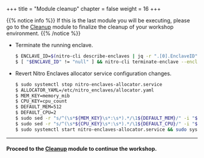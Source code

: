 +++
title = "Module cleanup"
chapter = false
weight = 16
+++

{{% notice info %}}
If this is the last module you will be executing, please go to the [Cleanup](../cleanup.html) module to finalize the cleanup of your workshop environment.
{{% /notice %}}

* Terminate the running enclave.
    ```sh
    $ ENCLAVE_ID=$(nitro-cli describe-enclaves | jq -r ".[0].EnclaveID")
    $ [ "$ENCLAVE_ID" != "null" ] && nitro-cli terminate-enclave --enclave-id ${ENCLAVE_ID}
    ```

* Revert Nitro Enclaves allocator service configuration changes.

    ```sh
    $ sudo systemctl stop nitro-enclaves-allocator.service
    $ ALLOCATOR_YAML=/etc/nitro_enclaves/allocator.yaml
    $ MEM_KEY=memory_mib
    $ CPU_KEY=cpu_count
    $ DEFAULT_MEM=512
    $ DEFAULT_CPU=2
    $ sudo sed -r "s/^(\s*${MEM_KEY}\s*:\s*).*/\1${DEFAULT_MEM}/" -i "${ALLOCATOR_YAML}"
    $ sudo sed -r "s/^(\s*${CPU_KEY}\s*:\s*).*/\1${DEFAULT_CPU}/" -i "${ALLOCATOR_YAML}"
    $ sudo systemctl start nitro-enclaves-allocator.service && sudo systemctl enable nitro-enclaves-allocator.service
    ```

---
#### Proceed to the [Cleanup](../cleanup.html) module to continue the workshop.
